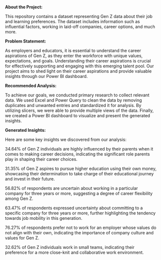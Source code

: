 **About the Project:**

This repository contains a dataset representing Gen Z data about their job and learning preferences. The dataset includes information such as influential factors, working in laid-off companies, career options, and much more.

**Problem Statement:**

As employers and educators, it is essential to understand the career aspirations of Gen Z, as they enter the workforce with unique values, expectations, and goals. Understanding their career aspirations is crucial for effectively supporting and engaging with this emerging talent pool. Our project aims to shed light on their career aspirations and provide valuable insights through our Power BI dashboard.

**Recommended Analysis:**

To achieve our goals, we conducted primary research to collect relevant data. We used Excel and Power Query to clean the data by removing duplicates and unwanted entries and standardized it for analysis. By utilizing slicers, we were able to provide multiple views of the data. Finally, we created a Power BI dashboard to visualize and present the generated insights.

**Generated Insights:**

Here are some key insights we discovered from our analysis:

34.64% of Gen Z individuals are highly influenced by their parents when it comes to making career decisions, indicating the significant role parents play in shaping their career choices.

31.35% of Gen Z aspires to pursue higher education using their own money, showcasing their determination to take charge of their educational journey and invest in their future.

56.82% of respondents are uncertain about working in a particular company for three years or more, suggesting a degree of career flexibility among Gen Z.

63.47% of respondents expressed uncertainty about committing to a specific company for three years or more, further highlighting the tendency towards job mobility in this generation.

76.27% of respondents prefer not to work for an employer whose values do not align with their own, indicating the importance of company culture and values for Gen Z.

32.62% of Gen Z individuals work in small teams, indicating their preference for a more close-knit and collaborative work environment.
